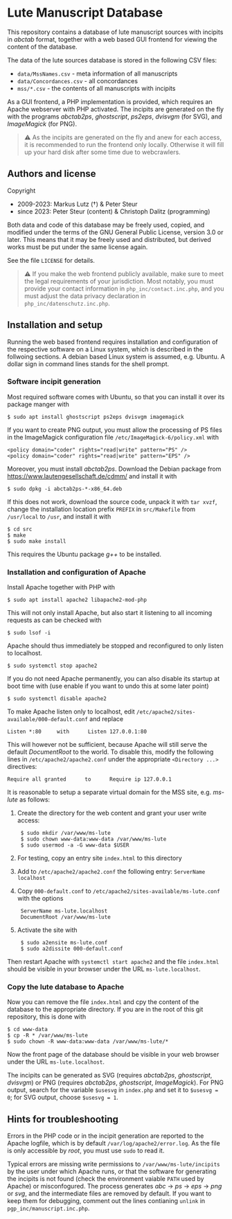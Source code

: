 # Lute Manuscript Database

This repository contains a database of lute manuscript sources with incipits
in *abctab* format, together with a web based GUI frontend for viewing the
content of the database.

The data of the lute sources database is stored in the following CSV files:
 - `data/MssNames.csv` - meta information of all manuscripts
 - `data/Concordances.csv` - all concordances
 - `mss/*.csv` - the contents of all manuscripts with incipits
 
As a GUI frontend, a PHP implementation is provided, which requires an Apache
webserver with PHP activated. The incipits are generated on the fly with the
programs *abctab2ps*, *ghostscript*, *ps2eps*, *dvisvgm* (for SVG), and
*ImageMagick* (for PNG).

> :warning: As the incipits are generated on the fly and anew for each access,
> it is recommended to run the frontend only locally. Otherwise it will fill
> up your hard disk after some time due to webcrawlers.

## Authors and license

Copyright
 - 2009-2023: Markus Lutz (&dagger;) & Peter Steur
 - since 2023: Peter Steur (content) & Christoph Dalitz (programming)

Both data and code of this database may be freely used, copied,
and modified under the terms of the GNU General Public License,
version 3.0 or later. This means that it may be freely used and
distributed, but derived works must be put under the same license
again.

See the file `LICENSE` for details.

> :warning: If you make the web frontend publicly available, make
> sure to meet the legal requirements of your jurisdiction. Most notably,
> you must provide your contact information in `php_inc/contact.inc.php`,
> and you must adjust the data privacy declaration in `php_inc/datenschutz.inc.php`.

## Installation and setup

Running the web based frontend requires installation and configuration of 
the respective software on a Linux system, which is described in the 
follwoing sections. A debian based Linux system is assumed, e.g. Ubuntu.
A dollar sign in command lines stands for the shell prompt.

### Software incipit generation

Most required software comes with Ubuntu, so that you can install it
over its package manger with

    $ sudo apt install ghostscript ps2eps dvisvgm imagemagick

If you want to create PNG output, you must allow the processing of PS files in the ImageMagick configuration file `/etc/ImageMagick-6/policy.xml` with

    <policy domain="coder" rights="read|write" pattern="PS" />
    <policy domain="coder" rights="read|write" pattern="EPS" />

Moreover, you must install *abctab2ps*. Download the Debian package from
https://www.lautengesellschaft.de/cdmm/ and install it with

    $ sudo dpkg -i abctab2ps-*-x86_64.deb

If this does not work, download the source code, unpack it with `tar xvzf`,
change the installation location prefix `PREFIX` in `src/Makefile` from
`/usr/local` to `/usr`, and install it with

    $ cd src
    $ make
    $ sudo make install

This requires the Ubuntu package *g++* to be installed.

### Installation and configuration of Apache

Install Apache together with PHP with

    $ sudo apt install apache2 libapache2-mod-php

This will not only install Apache, but also start it listening to all
incoming requests as can be checked with

    $ sudo lsof -i

Apache should thus immediately be stopped and reconfigured to only listen
to localhost.

    $ sudo systemctl stop apache2

If you do not need Apache permanently, you can also disable its startup
at boot time with (use  enable  if you want to undo this at some later point)

    $ sudo systemctl disable apache2

To make Apache listen only to localhost, edit
`/etc/apache2/sites-available/000-default.conf` and replace

    Listen *:80     with      Listen 127.0.0.1:80

This will however not be sufficient, because Apache will still serve the 
default *DocumentRoot* to the world. To disable this, modify the following
lines in `/etc/apache2/apache2.conf` under the appropriate `<Directory ...>`
directives:

    Require all granted      to      Require ip 127.0.0.1

It is reasonable to setup a separate virtual domain for the MSS site, e.g.
*ms-lute* as follows:

1. Create the directory for the web content and grant your user write access:

        $ sudo mkdir /var/www/ms-lute
        $ sudo chown www-data:www-data /var/www/ms-lute
        $ sudo usermod -a -G www-data $USER

2. For testing, copy an entry site `index.html` to this directory

3. Add to `/etc/apache2/apache2.conf` the following entry:
   `ServerName localhost`

4. Copy `000-default.conf` to `/etc/apache2/sites-available/ms-lute.conf`
   with the options

        ServerName ms-lute.localhost
        DocumentRoot /var/www/ms-lute

5. Activate the site with

        $ sudo a2ensite ms-lute.conf
        $ sudo a2dissite 000-default.conf

Then restart Apache with `systemctl start apache2`  and the file `index.html`
should be visible in your browser under the URL `ms-lute.localhost`.

### Copy the lute database to Apache

Now you can remove the file `index.html` and cpy the content of the database
to the appropriate directory. If you are in the root of this git repository,
this is done with

    $ cd www-data
	$ cp -R * /var/www/ms-lute
    $ sudo chown -R www-data:www-data /var/www/ms-lute/*

Now the front page of the database should be visible in your web browser
under the URL `ms-lute.localhost`.

The incipits can be generated as SVG (requires *abctab2ps*, *ghostscript*,
*dvisvgm*) or PNG (requires *abctab2ps*, *ghostscript*, *ImageMagick*).
For PNG output, search for the variable `$usesvg` in `index.php` and set
it to `$usesvg = 0`; for SVG output, choose `$usesvg = 1`.

## Hints for troubleshooting

Errors in the PHP code or in the incipit generation are reported to
the Apache logfile, which is by default `/var/log/apache2/error.log`.
As the file is only accessible by *root*, you must use `sudo` to read it.

Typical errors are missing write permissions to `/var/www/ms-lute/incipits`
by the user under which Apache runs, or that the software for generating
the incipits is not found (check the environment vaiable `PATH` used by Apache)
or misconfogured. The process generates *abc* &rarr; *ps* &rarr; *eps* 
&rarr; *png* or *svg*, and the intermediate files are removed by default.
If you want to keep them for debugging, comment out the lines contianing
`unlink` in `pgp_inc/manuscript.inc.php`.
